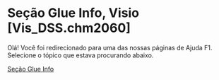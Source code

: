 
# Seção Glue Info, Visio [Vis_DSS.chm2060]

Olá! Você foi redirecionado para uma das nossas páginas de Ajuda F1. Selecione o tópico que estava procurando abaixo.

[Seção Glue Info](http://msdn.microsoft.com/library/a1ed2846-a358-5515-a34d-66e0cc6e56d3%28Office.15%29.aspx)

